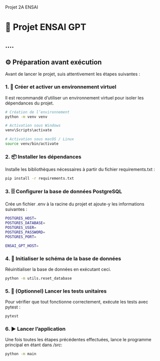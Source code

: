 Projet 2A ENSAI

# 💬 Projet ENSAI GPT

....
---

## ⚙️ Préparation avant exécution

Avant de lancer le projet, suis attentivement les étapes suivantes :

### 1. 🐍 Créer et activer un environnement virtuel

Il est recommandé d’utiliser un environnement virtuel pour isoler les dépendances du projet.

```bash
# Création de l’environnement
python -m venv venv

# Activation sous Windows
venv\Scripts\activate

# Activation sous macOS / Linux
source venv/bin/activate
```

### 2. 📦 Installer les dépendances

Installe les bibliothèques nécessaires à partir du fichier requirements.txt :

```bash
pip install -r requirements.txt
```

### 3. 🗄️ Configurer la base de données PostgreSQL
Crée un fichier .env à la racine du projet et ajoute-y les informations suivantes :

```bash
POSTGRES_HOST= 
POSTGRES_DATABASE= 
POSTGRES_USER= 
POSTGRES_PASSWORD=
POSTGRES_PORT=

ENSAI_GPT_HOST=
```

### 4. 🧱 Initialiser le schéma de la base de données
Réuinitialiser la base de données en exécutant ceci.
```bash
python -m utils.reset_database
```


### 5. 🧪 (Optionnel) Lancer les tests unitaires

Pour vérifier que tout fonctionne correctement, exécute les tests avec pytest :

```bash
pytest
```

### 6. ▶️ Lancer l’application

Une fois toutes les étapes précédentes effectuées, lance le programme principal en étant dans */src*:
```bash
python -m main
```